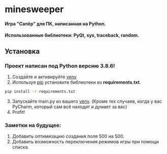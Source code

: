 # minesweeper
#### Игра "Сапёр" для ПК, написанная на Python.
#### Использованные библиотеки: PyQt, sys, traceback, random.

## Установка
### Проект написан под Python версию 3.8.6!
1. Создайте и активируйте [venv](https://docs.python.org/3/library/venv.html)
2. Используя [pip](https://pip.pypa.io/en/stable/) установите библиотеки из **requirements.txt**.
```bash
pip install -r requirements.txt
```
3. Запускайте main.py из вашего [venv](https://docs.python.org/3/library/venv.html). (Кроме тех случаев, когда у вас PyCharm, который сам всё находит и думает за вас)
4. Profit!

### Заметки на будущее:
1. Добавить оптимизацию создания поля 500 на 500.
2. Добавить возможность переключения режимов игры при помощи списка.
